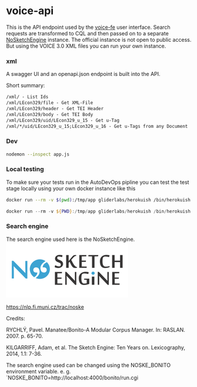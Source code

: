 # voice-api

This is the API endpoint used by the [voice-fe](https://github.com/acdh-oeaw/voice-fe) user interface.
Search requests are transformed to CQL and then passed on to a separate
[NoSketchEngine](https://nlp.fi.muni.cz/trac/noske) instance.
The official instance is not open to public access.
But using the VOICE 3.0 XML files you can run your own instance.

### xml

A swagger UI and an openapi.json endpoint is built into the API.

Short summary:

```text
/xml/ - List Ids
/xml/LEcon329/file - Get XML-File
/xml/LEcon329/header - Get TEI Header
/xml/LEcon329/body - Get TEI Body
/xml/LEcon329/uid/LEcon329_u_15 - Get u-Tag
/xml/*/uid/LEcon329_u_15;LEcon329_u_16 - Get u-Tags from any Document
```

### Dev

```bash
nodemon --inspect app.js
```

### Local testing

To make sure your tests run in the AutoDevOps pipline you can test the test stage locally using your own docker instance like this

```bash
docker run --rm -v $(pwd):/tmp/app gliderlabs/herokuish /bin/herokuish buildpack test
```

```powershell
docker run --rm -v ${PWD}:/tmp/app gliderlabs/herokuish /bin/herokuish buildpack test
```

### Search engine

The search engine used here is the NoSketchEngine.
![NoSketchEngine](NoSkE_logo.png)

https://nlp.fi.muni.cz/trac/noske

Credits:

RYCHLÝ, Pavel. Manatee/Bonito-A Modular Corpus Manager. In: RASLAN. 2007. p. 65-70.

KILGARRIFF, Adam, et al. The Sketch Engine: Ten Years on. Lexicography, 2014, 1.1: 7-36.

The search engine used can be changed using the NOSKE_BONITO environment variable.
e. g. `NOSKE_BONITO=http://localhost:4000/bonito/run.cgi
